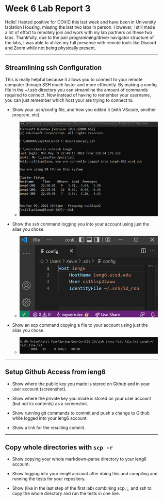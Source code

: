 # Week 6 Lab Report 3

Hello! I tested positive for COVID this last week and have been in University Isolation Housing, missing the last two labs in person. However, I still made a lot of effort to remotely join and work with my lab partners on these two labs. Thankfully, due to the pair programming/driver navigator structure of the labs, I was able to utilize my full presense with remote tools like Discord and Zoom while not being physically present.

---

## Streamlining ssh Configuration

 This is really helpful because it allows you to connect to your remote computer through SSH much faster and more efficently. By making a config file in the ~/.ssh directory you can streamline the amount of commands required to connect. Now instead of having to remember your username, you can just remember which host your are trying to connect to.

* Show your .ssh/config file, and how you edited it (with VScode, another program, etc)

    * ![Picture 1.1](lab-report-3-photos\Screenshot_1.png)
* Show the ssh command logging you into your account using just the alias you chose.

    * ![Picture 1.2](lab-report-3-photos\Screenshot_3.png)
* Show an scp command copying a file to your account using just the alias you chose.

    * ![Picture 1.3](lab-report-3-photos\Screenshot_4.png)

---

## Setup Github Access from ieng6

* Show where the public key you made is stored on Github and in your user account (screenshot).

* Show where the private key you made is stored on your user account (but not its contents) as a screenshot.

* Show running git commands to commit and push a change to Github while logged into your ieng6 account.

* Show a link for the resulting commit.


---

## Copy whole directories with ```scp -r```

* Show copying your whole markdown-parse directory to your ieng6 account.

* Show logging into your ieng6 account after doing this and compiling
and running the tests for your repository.

* Show (like in the last step of the first lab) combining scp, ;, and ssh to copy the whole directory and run the tests in one line.
